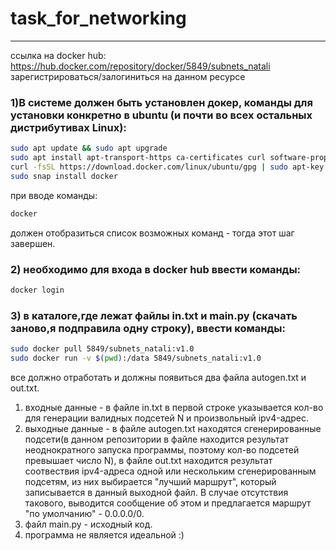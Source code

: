 # task_for_networking
____
ссылка на docker hub: https://hub.docker.com/repository/docker/5849/subnets_natali
зарегистрироваться/залогиниться на данном ресурсе

### 1)В системе должен быть установлен докер, команды для установки конкретно в ubuntu (и почти во всех остальных дистрибутивах Linux): 
```bash
sudo apt update && sudo apt upgrade 
sudo apt install apt-transport-https ca-certificates curl software-properties-common 
curl -fsSL https://download.docker.com/linux/ubuntu/gpg | sudo apt-key add - 
sudo snap install docker 
```
при вводе команды: 
```bash
docker
``` 
должен отобразиться список возможных команд - тогда этот шаг завершен.
### 2) необходимо для входа в docker hub ввести команды:
```bash
docker login 
```
### 3) в каталоге,где лежат файлы in.txt и main.py (скачать заново,я подправила одну строку), ввести команды:
```bash
sudo docker pull 5849/subnets_natali:v1.0
sudo docker run -v $(pwd):/data 5849/subnets_natali:v1.0 
```
все должно отработать и должны появиться два файла autogen.txt и out.txt.


1. входные данные - в файле in.txt в первой строке указывается кол-во для генерации валидных подсетей N и произвольный ipv4-адрес.
2. выходные данные - в файле autogen.txt находятся сгенерированные подсети(в данном репозитории в файле находится результат неоднократного запуска программы,
поэтому кол-во подсетей превышает число N), в файле out.txt находится результат соотвествия ipv4-адреса одной или нескольким сгенерированным подсетям, из них выбирается "лучший маршрут", который записывается в данный выходной файл.
В случае отсутствия такового, выводится сообщение об этом и предлагается маршрут "по умолчанию" - 0.0.0.0/0.
3. файл main.py - исходный код.
4. программа не является идеальной :)
